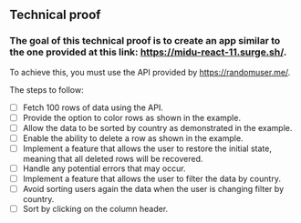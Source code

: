## **Technical proof**

### The goal of this technical proof is to create an app similar to the one provided at this link: https://midu-react-11.surge.sh/.

To achieve this, you must use the API provided by https://randomuser.me/.

The steps to follow:

- [ ] Fetch 100 rows of data using the API.
- [ ] Provide the option to color rows as shown in the example.
- [ ] Allow the data to be sorted by country as demonstrated in the example.
- [ ] Enable the ability to delete a row as shown in the example.
- [ ] Implement a feature that allows the user to restore the initial state, meaning that all deleted rows will be recovered.
- [ ] Handle any potential errors that may occur.
- [ ] Implement a feature that allows the user to filter the data by country.
- [ ] Avoid sorting users again the data when the user is changing filter by country.
- [ ] Sort by clicking on the column header.
